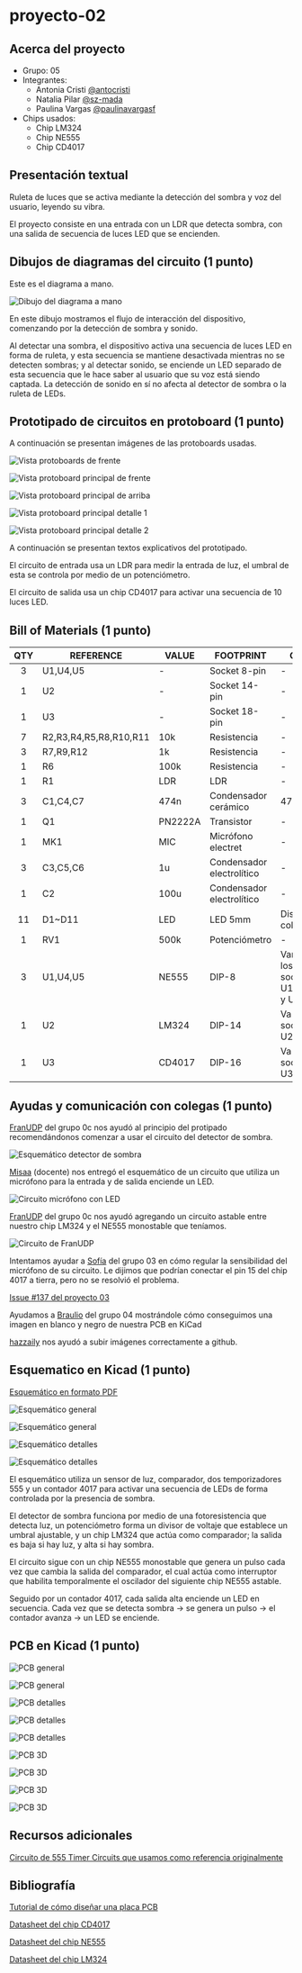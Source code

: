 # proyecto-02

## Acerca del proyecto

- Grupo: 05
- Integrantes:
  - Antonia Cristi [@antocristi](https://github.com/antocristi)
  - Natalia Pilar [@sz-mada](https://github.com/sz-mada)
  - Paulina Vargas [@paulinavargasf](https://github.com/paulinavargasf)
- Chips usados:
  - Chip LM324
  - Chip NE555
  - Chip CD4017

## Presentación textual

Ruleta de luces que se activa mediante la detección del sombra y voz del usuario, leyendo su vibra.

El proyecto consiste en una entrada con un LDR que detecta sombra, con una salida de secuencia de luces LED que se encienden.

## Dibujos de diagramas del circuito (1 punto)

Este es el diagrama a mano.

![Dibujo del diagrama a mano](./imagenes/Diagrama-flujo.jpeg)

En este dibujo mostramos el flujo de interacción del dispositivo, comenzando por la detección de sombra y sonido.

Al detectar una sombra, el dispositivo activa una secuencia de luces LED en forma de ruleta, y esta secuencia se mantiene desactivada mientras no se detecten sombras; y al detectar sonido, se enciende un LED separado de esta secuencia que le hace saber al usuario que su voz está siendo captada. La detección de sonido en sí no afecta al detector de sombra o la ruleta de LEDs.

## Prototipado de circuitos en protoboard (1 punto)

A continuación se presentan imágenes de las protoboards usadas.

![Vista protoboards de frente](./imagenes/tme-grupo05-registro01.jpg)

![Vista protoboard principal de frente](./imagenes/tme-grupo05-registro02.jpg)

![Vista protoboard principal de arriba](./imagenes/tme-grupo05-registro03.jpg)

![Vista protoboard principal detalle 1](./imagenes/tme-grupo05-registro04.jpg)

![Vista protoboard principal detalle 2](./imagenes/tme-grupo05-registro06.jpg)

A continuación se presentan textos explicativos del prototipado.

El circuito de entrada usa un LDR para medir la entrada de luz, el umbral de esta se controla por medio de un potenciómetro.

El circuito de salida usa un chip CD4017 para activar una secuencia de 10 luces LED.

## Bill of Materials (1 punto)

|QTY|REFERENCE|VALUE|FOOTPRINT|OBS
|:-:|-|-|-|-
|3|U1,U4,U5|-|Socket 8-pin|-
|1|U2|-|Socket 14-pin|-
|1|U3|-|Socket 18-pin|-
|7|R2,R3,R4,R5,R8,R10,R11|10k|Resistencia|-
|3|R7,R9,R12|1k|Resistencia|-
|1|R6|100k|Resistencia|-
|1|R1|LDR|LDR|-
|3|C1,C4,C7|474n|Condensador cerámico|474
|1|Q1|PN2222A|Transistor|-
|1|MK1|MIC|Micrófono electret|-
|3|C3,C5,C6|1u|Condensador electrolítico|-
|1|C2|100u|Condensador electrolítico|-
|11|D1~D11|LED|LED 5mm|Distintos colores
|1|RV1|500k|Potenciómetro|-
|3|U1,U4,U5|NE555|DIP-8|Van en los socket U1, U4, y U5
|1|U2|LM324|DIP-14|Va en el socket U2
|1|U3|CD4017|DIP-16|Va en el socket U3

## Ayudas y comunicación con colegas (1 punto)

[FranUDP](https://github.com/FranUDP) del grupo 0c nos ayudó al principio del protipado recomendándonos comenzar a usar el circuito del detector de sombra.

![Esquemático detector de sombra](./imagenes/ayudacolegas_01.png)

[Misaa](https://github.com/misaaaaaa) (docente) nos entregó el esquemático de un circuito que utiliza un micrófono para la entrada y de salida enciende un LED.

![Circuito micrófono con LED](./imagenes/ayudacolegas_02.png)

[FranUDP](https://github.com/FranUDP) del grupo 0c nos ayudó agregando un circuito astable entre nuestro chip LM324 y el NE555 monostable que teníamos.

![Circuito de FranUDP](./imagenes/ayudacolegas_03.png)

Intentamos ayudar a [Sofía](https://github.com/sofiacartes) del grupo 03 en cómo regular la sensibilidad del micrófono de su circuito. Le dijimos que podrían conectar el pin 15 del chip 4017 a tierra, pero no se resolvió el problema.

[Issue #137 del proyecto 03](https://github.com/disenoUDP/dis8644-2025-1-proyectos/issues/137#issuecomment-2984472409)

Ayudamos a [Braulio](https://github.com/brauliofigueroa2001) del grupo 04 mostrándole cómo conseguimos una imagen en blanco y negro de nuestra PCB en KiCad

 [hazzaily](https://github.com/hazzaily) nos ayudó a subir imágenes correctamente a github.

## Esquematico en Kicad (1 punto)

[Esquemático en formato PDF](./imagenes/esquematico-05.pdf)

![Esquemático general](./imagenes/esquematico_general01.png)

![Esquemático general](./imagenes/esquematico_general02.png)

![Esquemático detalles](./imagenes/esquematico_detalle01.png)

![Esquemático detalles](./imagenes/esquematico_detalle02.png)

El esquemático utiliza un sensor de luz, comparador, dos temporizadores 555 y un contador 4017 para activar una secuencia de LEDs de forma controlada por la presencia de sombra.

El detector de sombra funciona por medio de una fotoresistencia que detecta luz, un potenciómetro forma un divisor de voltaje que establece un umbral ajustable, y un chip LM324 que actúa como comparador; la salida es baja si hay luz, y alta si hay sombra.

El circuito sigue con un chip NE555 monostable que genera un pulso cada vez que cambia la salida del comparador, el cual actúa como interruptor que habilita temporalmente el oscilador del siguiente chip NE555 astable.

Seguido por un contador 4017, cada salida alta enciende un LED en secuencia. Cada vez que se detecta sombra &rarr; se genera un pulso &rarr; el contador avanza &rarr; un LED se enciende.

## PCB en Kicad (1 punto)

![PCB general](./imagenes/pcb_general_bw.png)

![PCB general](./imagenes/pcb_general.png)

![PCB detalles](./imagenes/pcb_detalle01.png)

![PCB detalles](./imagenes/pcb_detalle02.png)

![PCB detalles](./imagenes/pcb_detalle03.png)

![PCB 3D](./imagenes/pcb_3d.png)

![PCB 3D](./imagenes/pcb_3d_perspectiva.png)

![PCB 3D](./imagenes/pcb_3d_reverso_01.png)

![PCB 3D](./imagenes/pcb_3d_reverso_02.png)

## Recursos adicionales

[Circuito de 555 Timer Circuits que usamos como referencia originalmente](https://www.555-timer-circuits.com/roulette.html)

## Bibliografía

[Tutorial de cómo diseñar una placa PCB](https://www.youtube.com/watch?v=kccAeKYytE8)

[Datasheet del chip CD4017](https://www.makerhero.com/img/files/download/CD4017-Datasheet.pdf)

[Datasheet del chip NE555](https://www.ti.com/lit/ds/symlink/ne555.pdf)

[Datasheet del chip LM324](https://www.ti.com/lit/ds/symlink/lm324.pdf)

